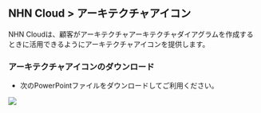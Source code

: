 
## NHN Cloud > アーキテクチャアイコン
NHN Cloudは、顧客がアーキテクチャアーキテクチャダイアグラムを作成するときに活用できるようにアーキテクチャアイコンを提供します。

### アーキテクチャアイコンのダウンロード

- 次のPowerPointファイルをダウンロードしてご利用ください。

[![](https://static.toastoven.net/prod_architecture_Icon/fileicon_download_ppt.png)](https://static.toastoven.net/prod_architecture_Icon/NHN_Cloud_Architecture_Icons_20250124.pptx)
